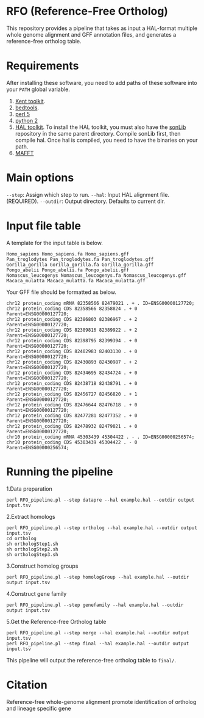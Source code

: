 # RFO (Reference-Free Ortholog)

This repository provides a pipeline that takes as input a HAL-format multiple whole genome alignment and GFF annotation files, and generates a reference-free ortholog table.

# Requirements
After installing these software, you need to add paths of these software into your `PATH` global variable.
1. [Kent toolkit](http://hgdownload.soe.ucsc.edu/admin/exe/).
2. [bedtools](http://bedtools.readthedocs.io/en/latest/).
3. [perl 5](https://www.perl.org/)
4. [python 2](https://www.python.org)
5. [HAL toolkit](https://github.com/glennhickey/hal). To install the HAL toolkit, you must also have the [sonLib](https://github.com/benedictpaten/sonLib) repository in the same parent directory. Compile sonLib first, then compile hal. Once hal is compiled, you need to have the binaries on your path.
6. [MAFFT](https://mafft.cbrc.jp/alignment/software/)

# Main options
`--step`: Assign which step to run.
`--hal`: Input HAL alignment file. (REQUIRED).
`--outdir`: Output directory. Defaults to current dir.
# Input file table
A template for the input table is below.
```
Homo_sapiens Homo_sapiens.fa Homo_sapiens.gff
Pan_troglodytes Pan_troglodytes.fa Pan_troglodytes.gff
Gorilla_gorilla Gorilla_gorilla.fa Gorilla_gorilla.gff
Pongo_abelii Pongo_abelii.fa Pongo_abelii.gff
Nomascus_leucogenys Nomascus_leucogenys.fa Nomascus_leucogenys.gff
Macaca_mulatta Macaca_mulatta.fa Macaca_mulatta.gff
```
Your GFF file should be formatted as below.
```
chr12 protein_coding mRNA 82358566 82479021 . + . ID=ENSG00000127720;
chr12 protein_coding CDS 82358566 82358824 . + 0 Parent=ENSG00000127720;
chr12 protein_coding CDS 82386803 82386967 . + 2 Parent=ENSG00000127720;
chr12 protein_coding CDS 82389816 82389922 . + 2 Parent=ENSG00000127720;
chr12 protein_coding CDS 82398795 82399394 . + 0 Parent=ENSG00000127720;
chr12 protein_coding CDS 82402983 82403130 . + 0 Parent=ENSG00000127720;
chr12 protein_coding CDS 82430893 82430987 . + 2 Parent=ENSG00000127720;
chr12 protein_coding CDS 82434695 82434724 . + 0 Parent=ENSG00000127720;
chr12 protein_coding CDS 82438718 82438791 . + 0 Parent=ENSG00000127720;
chr12 protein_coding CDS 82456727 82456820 . + 1 Parent=ENSG00000127720;
chr12 protein_coding CDS 82476644 82476718 . + 0 Parent=ENSG00000127720;
chr12 protein_coding CDS 82477281 82477352 . + 0 Parent=ENSG00000127720;
chr12 protein_coding CDS 82478932 82479021 . + 0 Parent=ENSG00000127720;
chr10 protein_coding mRNA 45303439 45304422 . - . ID=ENSG00000256574;
chr10 protein_coding CDS 45303439 45304422 . - 0 Parent=ENSG00000256574;
```
# Running the pipeline

1.Data preparation
```
perl RFO_pipeline.pl --step datapre --hal example.hal --outdir output input.tsv
```

2.Extract homologs

```
perl RFO_pipeline.pl --step ortholog --hal example.hal --outdir output input.tsv
cd ortholog
sh orthologStep1.sh
sh orthologStep2.sh
sh orthologStep3.sh
```

3.Construct homolog groups

```
perl RFO_pipeline.pl --step homologGroup --hal example.hal --outdir output input.tsv
```

4.Construct gene family

```
perl RFO_pipeline.pl --step genefamily --hal example.hal --outdir output input.tsv
```

5.Get the Reference-free Ortholog table
```
perl RFO_pipeline.pl --step merge --hal example.hal --outdir output input.tsv
perl RFO_pipeline.pl --step final --hal example.hal --outdir output input.tsv
```

This pipeline will output the reference-free ortholog table to `final/`.


# Citation

Reference-free whole-genome alignment promote identification of ortholog and lineage specific gene
